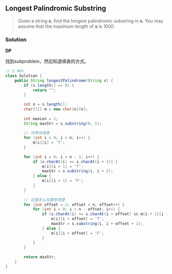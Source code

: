 ## Longest Palindromic Substring

> Given a string **s**, find the longest palindromic substring in **s**. You may assume that the maximum length of **s** is 1000.

### Solution

**DP**

找到subproblem，然后知道填表的方式。

```java
// 5.46% 
class Solution {
    public String longestPalindrome(String s) {
        if (s.length() == 0) {
            return "";
        }
        
        int n = s.length();
        char[][] m = new char[n][n];
        
        int maxLen = 1;
        String maxStr = s.substring(0, 1);
        
        // 对角线填表
        for (int i = 0; i < n; i++) {
            m[i][i] = 'T';
        }
        
        for (int i = 0; i < n - 1; i++) {
            if (s.charAt(i) == s.charAt(i + 1)) {
                m[i][i + 1] = 'T';
                maxStr = s.substring(i, i + 2);
            } else {
                m[i][i + 1] = 'F';
            }
        }
        
        // 这里怎么写要想清楚
        for (int offset = 2; offset < n; offset++) {
            for (int i = 0; i < n - offset; i++) {
                if (s.charAt(i) == s.charAt(i + offset) && m[i + 1][i + offset - 1] == 'T') {
                    m[i][i + offset] = 'T';
                    maxStr = s.substring(i, i + offset + 1);
                } else {
                    m[i][i + offset] = 'F';
                }
            }
        }
        
        return maxStr;
    }
}
```

